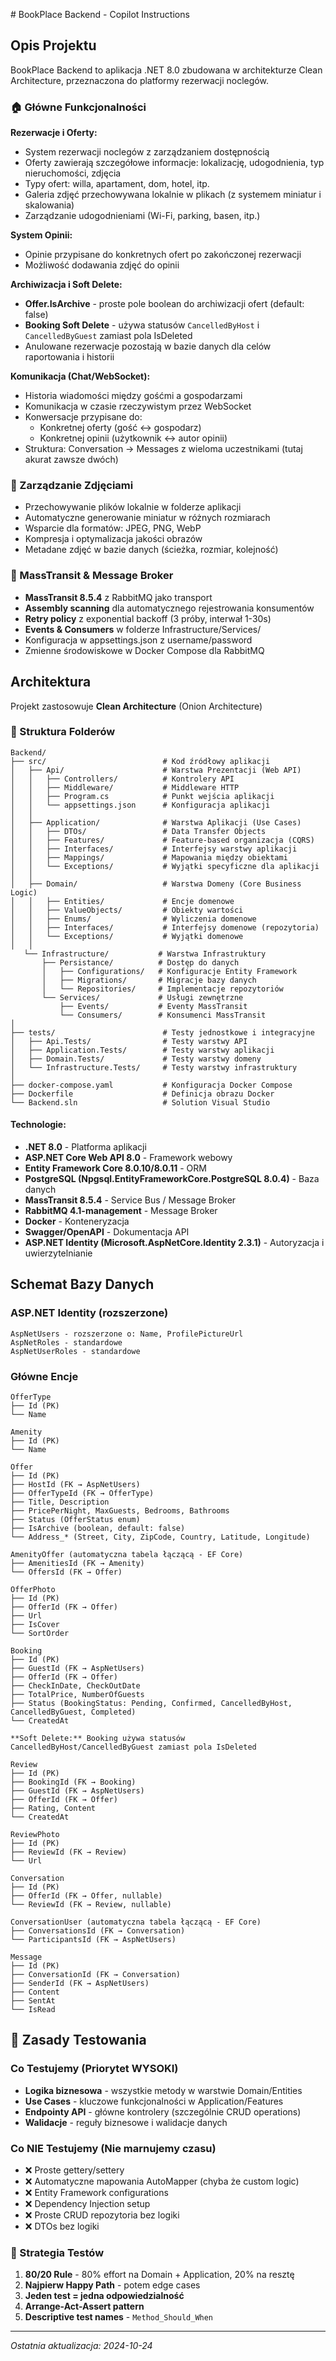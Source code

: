 ﻿﻿﻿﻿# BookPlace Backend - Copilot Instructions

## Opis Projektu
BookPlace Backend to aplikacja .NET 8.0 zbudowana w architekturze Clean Architecture, przeznaczona do platformy rezerwacji noclegów.

### 🏠 Główne Funkcjonalności

**Rezerwacje i Oferty:**
- System rezerwacji noclegów z zarządzaniem dostępnością
- Oferty zawierają szczegółowe informacje: lokalizację, udogodnienia, typ nieruchomości, zdjęcia
- Typy ofert: willa, apartament, dom, hotel, itp.
- Galeria zdjęć przechowywana lokalnie w plikach (z systemem miniatur i skalowania)
- Zarządzanie udogodnieniami (Wi-Fi, parking, basen, itp.)

**System Opinii:**
- Opinie przypisane do konkretnych ofert po zakończonej rezerwacji
- Możliwość dodawania zdjęć do opinii

**Archiwizacja i Soft Delete:**
- **Offer.IsArchive** - proste pole boolean do archiwizacji ofert (default: false)
- **Booking Soft Delete** - używa statusów `CancelledByHost` i `CancelledByGuest` zamiast pola IsDeleted
- Anulowane rezerwacje pozostają w bazie danych dla celów raportowania i historii

**Komunikacja (Chat/WebSocket):**
- Historia wiadomości między gośćmi a gospodarzami
- Komunikacja w czasie rzeczywistym przez WebSocket
- Konwersacje przypisane do:
  - Konkretnej oferty (gość ↔ gospodarz)
  - Konkretnej opinii (użytkownik ↔ autor opinii)
- Struktura: Conversation → Messages z wieloma uczestnikami (tutaj akurat zawsze dwóch)

### 📸 Zarządzanie Zdjęciami
- Przechowywanie plików lokalnie w folderze aplikacji
- Automatyczne generowanie miniatur w różnych rozmiarach
- Wsparcie dla formatów: JPEG, PNG, WebP
- Kompresja i optymalizacja jakości obrazów
- Metadane zdjęć w bazie danych (ścieżka, rozmiar, kolejność)

### 🚌 MassTransit & Message Broker
- **MassTransit 8.5.4** z RabbitMQ jako transport
- **Assembly scanning** dla automatycznego rejestrowania konsumentów
- **Retry policy** z exponential backoff (3 próby, interwał 1-30s)
- **Events & Consumers** w folderze Infrastructure/Services/
- Konfiguracja w appsettings.json z username/password
- Zmienne środowiskowe w Docker Compose dla RabbitMQ

## Architektura

Projekt zastosowuje **Clean Architecture** (Onion Architecture)

### 📁 Struktura Folderów

```
Backend/
├── src/                          # Kod źródłowy aplikacji
│   ├── Api/                      # Warstwa Prezentacji (Web API)
│   │   ├── Controllers/          # Kontrolery API
│   │   ├── Middleware/           # Middleware HTTP
│   │   ├── Program.cs            # Punkt wejścia aplikacji
│   │   └── appsettings.json      # Konfiguracja aplikacji
│   │
│   ├── Application/              # Warstwa Aplikacji (Use Cases)
│   │   ├── DTOs/                 # Data Transfer Objects
│   │   ├── Features/             # Feature-based organizacja (CQRS)
│   │   ├── Interfaces/           # Interfejsy warstwy aplikacji
│   │   ├── Mappings/             # Mapowania między obiektami
│   │   └── Exceptions/           # Wyjątki specyficzne dla aplikacji
│   │
│   ├── Domain/                   # Warstwa Domeny (Core Business Logic)
│   │   ├── Entities/             # Encje domenowe
│   │   ├── ValueObjects/         # Obiekty wartości
│   │   ├── Enums/                # Wyliczenia domenowe
│   │   ├── Interfaces/           # Interfejsy domenowe (repozytoria)
│   │   └── Exceptions/           # Wyjątki domenowe
│   │
   └── Infrastructure/           # Warstwa Infrastruktury
       ├── Persistance/          # Dostęp do danych
       │   ├── Configurations/   # Konfiguracje Entity Framework
       │   ├── Migrations/       # Migracje bazy danych
       │   └── Repositories/     # Implementacje repozytoriów
       └── Services/             # Usługi zewnętrzne
           ├── Events/           # Eventy MassTransit
           └── Consumers/        # Konsumenci MassTransit
│
├── tests/                        # Testy jednostkowe i integracyjne
│   ├── Api.Tests/                # Testy warstwy API
│   ├── Application.Tests/        # Testy warstwy aplikacji
│   ├── Domain.Tests/             # Testy warstwy domeny
│   └── Infrastructure.Tests/     # Testy warstwy infrastruktury
│
├── docker-compose.yaml           # Konfiguracja Docker Compose
├── Dockerfile                    # Definicja obrazu Docker
└── Backend.sln                   # Solution Visual Studio
```

#### Technologie:
- **.NET 8.0** - Platforma aplikacji
- **ASP.NET Core Web API 8.0** - Framework webowy
- **Entity Framework Core 8.0.10/8.0.11** - ORM
- **PostgreSQL (Npgsql.EntityFrameworkCore.PostgreSQL 8.0.4)** - Baza danych
- **MassTransit 8.5.4** - Service Bus / Message Broker
- **RabbitMQ 4.1-management** - Message Broker
- **Docker** - Konteneryzacja
- **Swagger/OpenAPI** - Dokumentacja API
- **ASP.NET Identity (Microsoft.AspNetCore.Identity 2.3.1)** - Autoryzacja i uwierzytelnianie

## Schemat Bazy Danych

### ASP.NET Identity (rozszerzone)
```
AspNetUsers - rozszerzone o: Name, ProfilePictureUrl
AspNetRoles - standardowe
AspNetUserRoles - standardowe
```

### Główne Encje
```
OfferType
├── Id (PK)
└── Name

Amenity
├── Id (PK)
└── Name

Offer
├── Id (PK)
├── HostId (FK → AspNetUsers)
├── OfferTypeId (FK → OfferType) 
├── Title, Description
├── PricePerNight, MaxGuests, Bedrooms, Bathrooms
├── Status (OfferStatus enum)
├── IsArchive (boolean, default: false)
└── Address_* (Street, City, ZipCode, Country, Latitude, Longitude)

AmenityOffer (automatyczna tabela łączącą - EF Core)
├── AmenitiesId (FK → Amenity)
└── OffersId (FK → Offer)

OfferPhoto
├── Id (PK)
├── OfferId (FK → Offer)
├── Url
├── IsCover
└── SortOrder

Booking
├── Id (PK)
├── GuestId (FK → AspNetUsers)
├── OfferId (FK → Offer)
├── CheckInDate, CheckOutDate
├── TotalPrice, NumberOfGuests
├── Status (BookingStatus: Pending, Confirmed, CancelledByHost, CancelledByGuest, Completed)
└── CreatedAt

**Soft Delete:** Booking używa statusów CancelledByHost/CancelledByGuest zamiast pola IsDeleted

Review
├── Id (PK)
├── BookingId (FK → Booking)
├── GuestId (FK → AspNetUsers)
├── OfferId (FK → Offer)
├── Rating, Content
└── CreatedAt

ReviewPhoto
├── Id (PK)
├── ReviewId (FK → Review)
└── Url

Conversation
├── Id (PK)
├── OfferId (FK → Offer, nullable)
└── ReviewId (FK → Review, nullable)

ConversationUser (automatyczna tabela łączącą - EF Core)
├── ConversationsId (FK → Conversation)
└── ParticipantsId (FK → AspNetUsers)

Message
├── Id (PK)
├── ConversationId (FK → Conversation)
├── SenderId (FK → AspNetUsers)
├── Content
├── SentAt
└── IsRead
```

## 🧪 Zasady Testowania

### Co Testujemy (Priorytet WYSOKI)
- **Logika biznesowa** - wszystkie metody w warstwie Domain/Entities
- **Use Cases** - kluczowe funkcjonalności w Application/Features
- **Endpointy API** - główne kontrolery (szczególnie CRUD operations)
- **Walidacje** - reguły biznesowe i walidacje danych

### Co NIE Testujemy (Nie marnujemy czasu)
- ❌ Proste gettery/settery
- ❌ Automatyczne mapowania AutoMapper (chyba że custom logic)
- ❌ Entity Framework configurations
- ❌ Dependency Injection setup
- ❌ Proste CRUD repozytoria bez logiki
- ❌ DTOs bez logiki

### 🎯 Strategia Testów
1. **80/20 Rule** - 80% effort na Domain + Application, 20% na resztę
2. **Najpierw Happy Path** - potem edge cases
3. **Jeden test = jedna odpowiedzialność**
4. **Arrange-Act-Assert pattern**
5. **Descriptive test names** - `Method_Should_When`
---
*Ostatnia aktualizacja: 2024-10-24*
